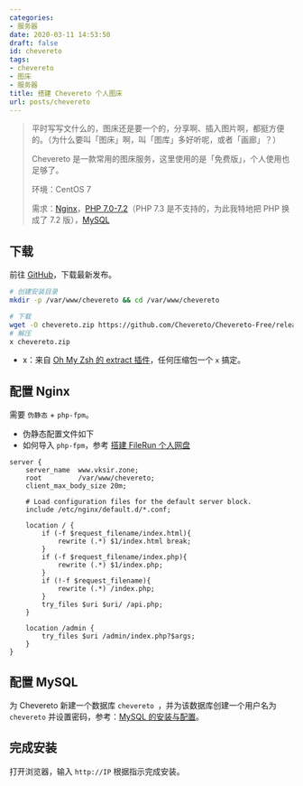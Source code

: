 ```yaml
---
categories:
- 服务器
date: 2020-03-11 14:53:50
draft: false
id: chevereto
tags:
- chevereto
- 图床
- 服务器
title: 搭建 Chevereto 个人图床
url: posts/chevereto
---
```


> 平时写写文什么的，图床还是要一个的，分享啊、插入图片啊，都挺方便的。（为什么要叫「图床」啊，叫「图库」多好听呢，或者「画廊」？）
>
> Chevereto 是一款常用的图床服务，这里使用的是「免费版」，个人使用也足够了。
>
> 环境：CentOS 7
>
> 需求：[Nginx](https://www.vksir.zone/posts/nginx/)，[PHP 7.0-7.2](https://www.vksir.zone/posts/php/)（PHP 7.3 是不支持的，为此我特地把 PHP 换成了 7.2 版），[MySQL](https://www.vksir.zone/posts/mysql/)

## 下载

<!-- more -->

前往 [GitHub](https://github.com/Chevereto/Chevereto-Free/releases)，下载最新发布。

```bash
# 创建安装目录
mkdir -p /var/www/chevereto && cd /var/www/chevereto

# 下载
wget -O chevereto.zip https://github.com/Chevereto/Chevereto-Free/releases
# 解压
x chevereto.zip
```

- x：来自 [Oh My Zsh 的 extract 插件](https://www.vksir.zone/posts/onmyzsh/)，任何压缩包一个 `x` 搞定。

## 配置 Nginx

需要 `伪静态` + `php-fpm`。

- 伪静态配置文件如下
- 如何导入 `php-fpm`，参考 [搭建 FileRun 个人网盘](https://www.vksir.zone/posts/filerun/)

```nginx
server {
    server_name  www.vksir.zone;
    root         /var/www/chevereto;
    client_max_body_size 20m;

    # Load configuration files for the default server block.
    include /etc/nginx/default.d/*.conf;

    location / {
        if (-f $request_filename/index.html){
            rewrite (.*) $1/index.html break;
        }
        if (-f $request_filename/index.php){
            rewrite (.*) $1/index.php;
        }
        if (!-f $request_filename){
            rewrite (.*) /index.php;
        }
        try_files $uri $uri/ /api.php;
    }

    location /admin {
        try_files $uri /admin/index.php?$args;
    }
}
```

## 配置 MySQL

为 Chevereto 新建一个数据库 `chevereto `，并为该数据库创建一个用户名为 `chevereto` 并设置密码，参考：[MySQL 的安装与配置](https://www.vksir.zone/posts/mysql/)。

## 完成安装

打开浏览器，输入 `http://IP` 根据指示完成安装。
